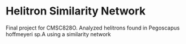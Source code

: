 # Helitron Similarity Network
Final project for CMSC828O. Analyzed helitrons found in Pegoscapus hoffmeyeri sp.A using a similarity network
